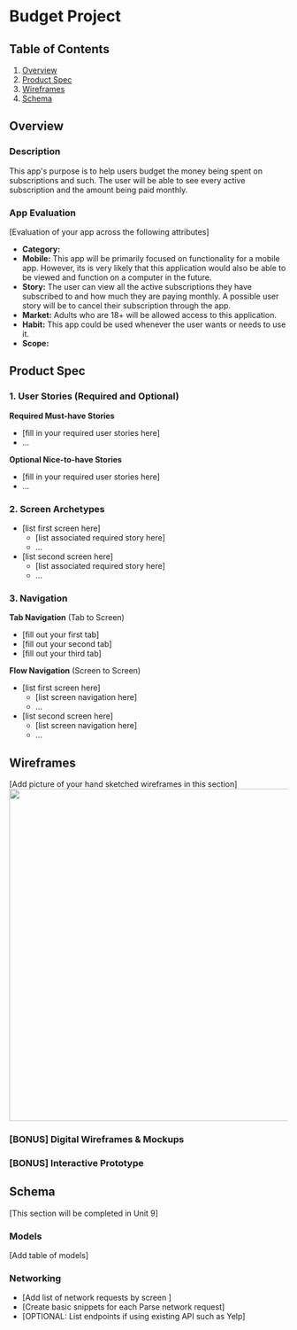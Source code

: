 # Budget Project

## Table of Contents
1. [Overview](#Overview)
1. [Product Spec](#Product-Spec)
1. [Wireframes](#Wireframes)
2. [Schema](#Schema)

## Overview
### Description
This app's purpose is to help users budget the money being spent on subscriptions and such. The user will be able to see every active subscription and the amount being paid monthly.

### App Evaluation
[Evaluation of your app across the following attributes]
- **Category:**
- **Mobile:** This app will be primarily focused on functionality for a mobile app. However, its is very likely that this application would also be able to be viewed and function on a computer in the future.
- **Story:** The user can view all the active subscriptions they have subscribed to and how much they are paying monthly. A possible user story will be to cancel their subscription through the app.
- **Market:** Adults who are 18+ will be allowed access to this application.
- **Habit:** This app could be used whenever the user wants or needs to use it.
- **Scope:**

## Product Spec

### 1. User Stories (Required and Optional)

**Required Must-have Stories**

* [fill in your required user stories here]
* ...

**Optional Nice-to-have Stories**

* [fill in your required user stories here]
* ...

### 2. Screen Archetypes

* [list first screen here]
   * [list associated required story here]
   * ...
* [list second screen here]
   * [list associated required story here]
   * ...

### 3. Navigation

**Tab Navigation** (Tab to Screen)

* [fill out your first tab]
* [fill out your second tab]
* [fill out your third tab]

**Flow Navigation** (Screen to Screen)

* [list first screen here]
   * [list screen navigation here]
   * ...
* [list second screen here]
   * [list screen navigation here]
   * ...

## Wireframes
[Add picture of your hand sketched wireframes in this section]
<img src="YOUR_WIREFRAME_IMAGE_URL" width=600>

### [BONUS] Digital Wireframes & Mockups

### [BONUS] Interactive Prototype

## Schema 
[This section will be completed in Unit 9]
### Models
[Add table of models]
### Networking
- [Add list of network requests by screen ]
- [Create basic snippets for each Parse network request]
- [OPTIONAL: List endpoints if using existing API such as Yelp]
